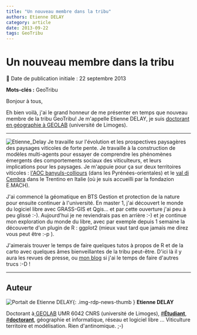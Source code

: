 ```yaml
---
title: "Un nouveau membre dans la tribu"
authors: Etienne DELAY
category: article
date: 2013-09-22
tags: GeoTribu
---
```


# Un nouveau membre dans la tribu


:calendar: Date de publication initiale : 22 septembre 2013

**Mots-clés :** GeoTribu

Bonjour à tous,

 Eh bien voilà, j'ai le grand honneur de me présenter en temps que nouveau membre de la tribu GeoTribu! Je m'appelle Etienne DELAY, je suis [doctorant en géographie à GEOLAB](http://recherche.flsh.unilim.fr/geolab/etienne-delay/ "cv sur le site de GEOLAB") (université de Limoges).

----

![Etienne_Delay](https://cdn.geotribu.fr/img/contributeurs/E.D.photo__0.jpg) Je travaille sur l'évolution et les prospectives paysagères des paysages viticoles de forte pente. Je travaille à la construction de modèles multi-agents pour essayer de comprendre les phénomènes émergents des comportements sociaux des viticulteurs, et leurs implications pour les paysages. Je m'appuie pour ça sur deux territoires viticoles : [l'AOC banyuls-colliours](http://www.openstreetmap.org/?mlat=42.4603&mlon=3.1013&zoom=13#map=13/42.4603/3.1013 "carte OSM") (dans les Pyrénées-orientales) et le [val di Cembra](http://www.openstreetmap.org/?mlat=46.164&mlon=11.2035&zoom=13#map=13/46.1640/11.2035 "carte OSM") dans le Trentino en Italie (où je suis accueilli par la fondazion E.MACH).

J'ai commencé la géomatique en BTS Gestion et protection de la nature pour ensuite continuer à l'université. En master 1, j'ai découvert le monde du logiciel libre avec GRASS-GIS et Qgis... et par cette ouverture j'ai peu à peu glissé :-). Aujourd'hui je ne reviendrais pas en arrière :-) et je continue mon exploration du monde du libre, avec par exemple depuis 1 semaine la découverte d'un plugin de R : ggplot2 (mieux vaut tard que jamais me direz vous peut être :-p ).

J'aimerais trouver le temps de faire quelques tutos à propos de R et de la carto avec quelques âmes bienveillantes de la tribu peut-être. D'ici là il y aura les revues de presse, ou [mon blog](http://elcep.legtux.org/ "mon blog") si j'ai le temps de faire d'autres trucs :-D !




----

## Auteur

![Portait de Etienne DELAY](https://cdn.geotribu.fr/images/internal/contributeurs/edel.jpg){: .img-rdp-news-thumb }
**Etienne DELAY**

Doctorant à[ GEOLAB](http://recherche.flsh.unilim.fr/geolab/etienne-delay/) UMR 6042 CNRS (université de Limoges), [#**Étudiant**](https://twitter.com/search?q=%23%C3%89tudiant&src=hash), [#**doctorant**](https://twitter.com/search?q=%23doctorant&src=hash), géographie et informatique, réseau et logiciel libre ... Viticulture territoire et modélisation. Rien d'antinomique. ;-)
